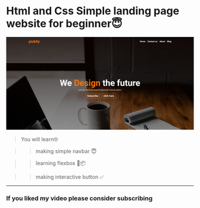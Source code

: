 # **Html and Css Simple landing page website for beginner😇**

![Simple landing page](./preview/preview.PNG)

> You will learn🤓

> > making simple navbar 😇

> > learning flexbox 💪📦

> > making interactive button ✅

---

### If you liked my video please consider subscribing

